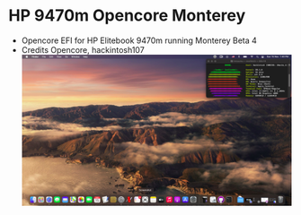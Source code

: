 # HP 9470m Opencore Monterey
* Opencore EFI for HP Elitebook 9470m running Monterey Beta 4
* Credits Opencore, hackintosh107
![Screenshot](https://github.com/yahgoo/HP-9470m-OpenCore-Big-Sur/blob/main/Screenshot%202020-11-15%20at%201.40.01%20PM.png)

